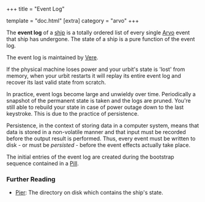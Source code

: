 +++
title = "Event Log"

template = "doc.html"
[extra]
category = "arvo"
+++

The **event log** of a [ship](/reference/glossary/ship) is a totally ordered list of every single [Arvo](/reference/glossary/arvo) event that ship has undergone. The state of a ship is a pure function of the event log.

The event log is maintained by [Vere](/reference/glossary/vere).

If the physical machine loses power and your urbit's state is 'lost' from memory, when your urbit restarts it will replay its entire event log and recover its last valid state from scratch.

In practice, event logs become large and unwieldy over time. Periodically a snapshot of the permanent state is taken and the logs are pruned. You're still able to rebuild your state in case of power outage down to the last keystroke. This is due to the practice of persistence.

Persistence, in the context of storing data in a computer system, means that data is stored in a non-volatile manner and that input must be recorded before the output result is performed. Thus, every event must be written to disk - or must be _persisted_ - before the event effects actually take place.

The initial entries of the event log are created during the bootstrap sequence contained in a [Pill](/reference/glossary/pill).

### Further Reading

- [Pier](/reference/glossary/pier): The directory on disk which contains the ship's state.
